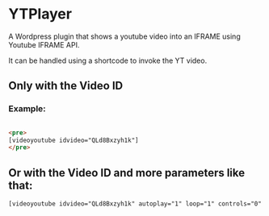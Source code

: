 # YTPlayer
A Wordpress plugin that shows a youtube video into an IFRAME using Youtube IFRAME API.

It can be handled using a shortcode to invoke the YT video.

## Only with the Video ID
### Example:
```html

<pre>
[videoyoutube idvideo="QLd8Bxzyh1k"]
</pre>
```

## Or with the Video ID and more parameters like that:
```html
[videoyoutube idvideo="QLd8Bxzyh1k" autoplay="1" loop="1" controls="0" mute="1"]
```
